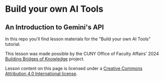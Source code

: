 # Build your own AI Tools
## An Introduction to Gemini's API

In this repo you'll find lesson materials for the "Build your own AI Tools" tutorial.

This lesson was made possible by the CUNY Office of Faculty Affairs' 2024 [Building Bridges of Knowledge](https://www.cuny.edu/academics/faculty-affairs/cuny-innovative-teaching-academy/building-bridges-of-knowledge-bbk/) project.

Lesson content on this page is licensed under a [Creative Commons Attribution 4.0 International license](https://creativecommons.org/licenses/by/4.0/).

